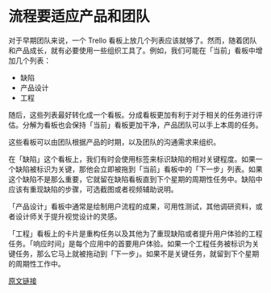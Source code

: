 # 流程要适应产品和团队

对于早期团队来说，一个 Trello 看板上放几个列表应该就够了。然而，随着团队和产品成长，就有必要使用一些组织工具了。例如，我们可能在「当前」看板中增加几个列表：

- 缺陷
- 产品设计
- 工程

随后，这些列表最好转化成一个看板。分成看板更加有利于对于相关的任务进行评估。分解为看板也会保持「当前」看板更加干净，产品团队可以手上本周的任务。

这些看板可以由团队根据产品的时期，以及团队的沟通需求来组织。

在「缺陷」这个看板上，我们有时会使用标签来标识缺陷的相对关键程度。如果一个缺陷被标识为关键，那他会立即被拖到「当前」看板中的「下一步」列表。如果这个缺陷不是那么重要，它就留在缺陷看板直到下个星期的周期性任务中。缺陷中应该有重现缺陷的步骤，可选截图或者视频辅助说明。

「产品设计」看板中通常是绘制用户流程的成果，可用性测试，其他调研资料，或者设计师关于提升视觉设计的灵感。

「工程」看板上的卡片是重构任务以及其他为了重现缺陷或者提升用户体验的工程任务。「响应时间」是每个应用中的首要用户体验。如果一个工程任务被标识为关键任务，那么它马上就被拖动到「下一步」。如果不是关键任务，就留到下个星期的周期性工作中。

[原文链接](https://thoughtbot.com/playbook/planning/adapt-process-to-the-products-needs)
